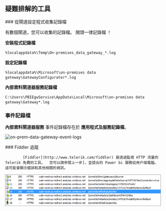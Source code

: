 ## 疑難排解的工具

<a name="logs" />
### 從閘道設定程式收集記錄檔

有數個閘道，您可以收集的記錄檔。 開頭一律記錄檔 ！

**安裝程式記錄檔**

    %localappdata%\Temp\On-premises_data_gateway_*.log

**設定記錄檔**

    %localappdata%\Microsoft\on-premises data gateway\GatewayConfigurator*.log

**內部資料閘道器服務記錄檔**

    C:\Users\PBIEgwService\AppData\Local\Microsoft\on-premises data gateway\Gateway*.log

### 事件記錄檔  
 **內部資料閘道器服務** 事件記錄檔存在於 **應用程式及服務記錄檔**。

![on-prem-data-gateway-event-logs](./media/gateway-onprem-tshoot-tools-include/on-prem-data-gateway-event-logs.png)

<a name="fiddler" />
### Fiddler 追蹤  

            [Fiddler](http://www.telerik.com/fiddler) 是透過監視 HTTP 流量的 Telerik 免費的工具。  您可以請參閱上一步]，並提出的 Power bi 服務從用戶端電腦。 這可能會顯示錯誤和其他相關的資訊。

![](media/gateway-onprem-tshoot-tools-include/fiddler.png)